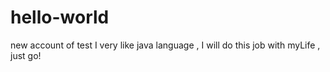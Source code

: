 # hello-world
new account of test
I very like java language , I will do this job with myLife , just go!
